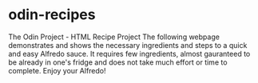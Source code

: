 # odin-recipes
The Odin Project - HTML Recipe Project
The following webpage demonstrates and shows the necessary ingredients and steps to a quick and easy Alfredo sauce. It requires few ingredients, almost gauranteed to be already in one's fridge and does not take much effort or time to complete. Enjoy your Alfredo!
